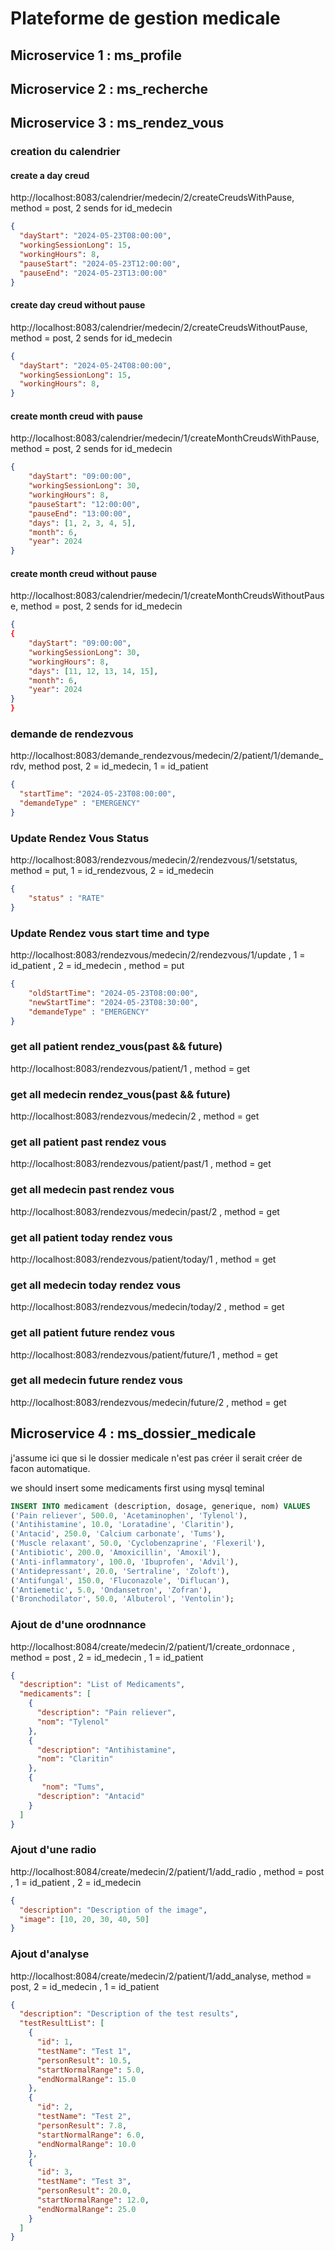 # Plateforme de gestion medicale

## Microservice 1 : ms_profile

## Microservice 2 : ms_recherche

## Microservice 3 : ms_rendez_vous

### creation du calendrier

#### create a day creud

http://localhost:8083/calendrier/medecin/2/createCreudsWithPause, method = post, 2 sends for id_medecin

```json
{
  "dayStart": "2024-05-23T08:00:00",
  "workingSessionLong": 15,
  "workingHours": 8,
  "pauseStart": "2024-05-23T12:00:00",
  "pauseEnd": "2024-05-23T13:00:00"
}
```

#### create day creud without pause

http://localhost:8083/calendrier/medecin/2/createCreudsWithoutPause, method = post, 2 sends for id_medecin

```json
{
  "dayStart": "2024-05-24T08:00:00",
  "workingSessionLong": 15,
  "workingHours": 8,
}
```

#### create month creud with pause

http://localhost:8083/calendrier/medecin/1/createMonthCreudsWithPause, method = post, 2 sends for id_medecin

```json
{
    "dayStart": "09:00:00",
    "workingSessionLong": 30,
    "workingHours": 8,
    "pauseStart": "12:00:00",
    "pauseEnd": "13:00:00",
    "days": [1, 2, 3, 4, 5],
    "month": 6,
    "year": 2024
}
```

#### create month creud without pause

http://localhost:8083/calendrier/medecin/1/createMonthCreudsWithoutPause, method = post, 2 sends for id_medecin

```json
{
{
    "dayStart": "09:00:00",
    "workingSessionLong": 30,
    "workingHours": 8,
    "days": [11, 12, 13, 14, 15],
    "month": 6,
    "year": 2024
}
}
```


### demande de rendezvous

http://localhost:8083/demande_rendezvous/medecin/2/patient/1/demande_rdv, method post, 2 = id_medecin, 1 = id_patient

```json
{
  "startTime": "2024-05-23T08:00:00",
  "demandeType" : "EMERGENCY"
}
```

### Update Rendez Vous Status

http://localhost:8083/rendezvous/medecin/2/rendezvous/1/setstatus, method = put, 1 = id_rendezvous, 2 = id_medecin

```json
{
    "status" : "RATE"
}
```

### Update Rendez vous start time and type

http://localhost:8083/rendezvous/medecin/2/rendezvous/1/update , 1 = id_patient , 2 = id_medecin , method = put

```json
{
    "oldStartTime": "2024-05-23T08:00:00",
    "newStartTime": "2024-05-23T08:30:00",
    "demandeType" : "EMERGENCY"
}
```

### get all patient rendez_vous(past && future)

http://localhost:8083/rendezvous/patient/1  , method = get

### get all medecin rendez_vous(past && future)

http://localhost:8083/rendezvous/medecin/2  , method = get

### get all patient past rendez vous

http://localhost:8083/rendezvous/patient/past/1 , method = get

### get all medecin past rendez vous

http://localhost:8083/rendezvous/medecin/past/2 , method = get

### get all patient today rendez vous

http://localhost:8083/rendezvous/patient/today/1 , method = get

### get all medecin today rendez vous

http://localhost:8083/rendezvous/medecin/today/2 , method = get

### get all patient future rendez vous

http://localhost:8083/rendezvous/patient/future/1 , method = get

### get all medecin future rendez vous

http://localhost:8083/rendezvous/medecin/future/2 , method = get

## Microservice 4 : ms_dossier_medicale

j'assume ici que si le dossier medicale n'est pas créer il serait créer de facon automatique.

we should insert some medicaments first using mysql teminal

```sql
INSERT INTO medicament (description, dosage, generique, nom) VALUES
('Pain reliever', 500.0, 'Acetaminophen', 'Tylenol'),
('Antihistamine', 10.0, 'Loratadine', 'Claritin'),
('Antacid', 250.0, 'Calcium carbonate', 'Tums'),
('Muscle relaxant', 50.0, 'Cyclobenzaprine', 'Flexeril'),
('Antibiotic', 200.0, 'Amoxicillin', 'Amoxil'),
('Anti-inflammatory', 100.0, 'Ibuprofen', 'Advil'),
('Antidepressant', 20.0, 'Sertraline', 'Zoloft'),
('Antifungal', 150.0, 'Fluconazole', 'Diflucan'),
('Antiemetic', 5.0, 'Ondansetron', 'Zofran'),
('Bronchodilator', 50.0, 'Albuterol', 'Ventolin');
```

### Ajout de d'une orodnnance

http://localhost:8084/create/medecin/2/patient/1/create_ordonnace , method = post , 2 = id_medecin , 1 = id_patient

```json
{
  "description": "List of Medicaments",
  "medicaments": [
    {
      "description": "Pain reliever",
      "nom": "Tylenol"
    },
    {
      "description": "Antihistamine",
      "nom": "Claritin"
    },
    {
       "nom": "Tums",
      "description": "Antacid"
    }
  ]
}
```

### Ajout d'une radio

http://localhost:8084/create/medecin/2/patient/1/add_radio , method = post , 1 = id_patient , 2 = id_medecin

```json
{
  "description": "Description of the image",
  "image": [10, 20, 30, 40, 50]
}

```

### Ajout d'analyse

http://localhost:8084/create/medecin/2/patient/1/add_analyse, method = post, 2 = id_medecin , 1 = id_patient

```json
{
  "description": "Description of the test results",
  "testResultList": [
    {
      "id": 1,
      "testName": "Test 1",
      "personResult": 10.5,
      "startNormalRange": 5.0,
      "endNormalRange": 15.0
    },
    {
      "id": 2,
      "testName": "Test 2",
      "personResult": 7.8,
      "startNormalRange": 6.0,
      "endNormalRange": 10.0
    },
    {
      "id": 3,
      "testName": "Test 3",
      "personResult": 20.0,
      "startNormalRange": 12.0,
      "endNormalRange": 25.0
    }
  ]
}
```